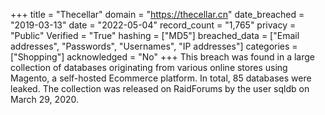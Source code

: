 +++
title = "Thecellar"
domain = "https://thecellar.cn"
date_breached = "2019-03-13"
date = "2022-05-04"
record_count = "1,765"
privacy = "Public"
Verified = "True"
hashing = ["MD5"]
breached_data = ["Email addresses", "Passwords", "Usernames", "IP addresses"]
categories = ["Shopping"]
acknowledged = "No"
+++
This breach was found in a large collection of databases originating from various online stores using Magento, a self-hosted Ecommerce platform. In total, 85 databases were leaked. The collection was released on RaidForums by the user sqldb on March 29, 2020.

